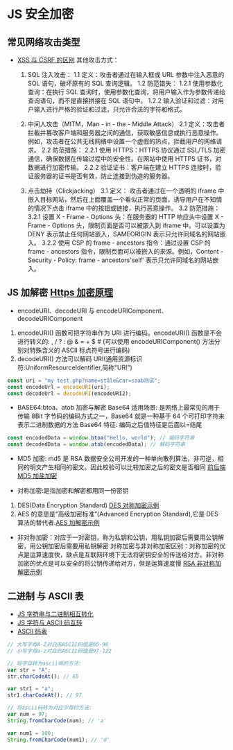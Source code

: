 <!--
 * @Author: TerryMin
 * @Date: 2024-04-14 06:54:55
 * @LastEditors: TerryMin
 * @LastEditTime: 2025-03-10 11:23:26
 * @Description: file not
-->

# JS 安全加密

## 常见网络攻击类型

- [XSS 与 CSRF 的区别](https://www.cnblogs.com/terrymin/p/15344052.html)
  其他攻击方式：

  1. SQL 注入攻击：
     1.1 定义：攻击者通过在输入框或 URL 参数中注入恶意的 SQL 语句，破坏原有的 SQL 查询逻辑。
     1.2 防范错失：
     1.2.1 使用参数化查询：在执行 SQL 查询时，使用参数化查询，将用户输入作为参数传递给查询语句，而不是直接拼接在 SQL 语句中。
     1.2.2 输入验证和过滤：对用户输入进行严格的验证和过滤，只允许合法的字符和格式。

  2. 中间人攻击（MITM，Man - in - the - Middle Attack）
     2.1 定义：攻击者拦截并篡改客户端和服务器之间的通信，获取敏感信息或执行恶意操作。例如，攻击者在公共无线网络中设置一个虚假的热点，拦截用户的网络请求。
     2.2 防范措施：
     2.2.1 使用 HTTPS：HTTPS 协议通过 SSL/TLS 加密通信，确保数据在传输过程中的安全性。在网站中使用 HTTPS 证书，对数据进行加密传输。
     2.2.2 验证证书：客户端在建立 HTTPS 连接时，验证服务器的证书是否有效，防止连接到伪造的服务器。

  3. 点击劫持（Clickjacking）
     3.1 定义： 攻击者通过在一个透明的 iframe 中嵌入目标网站，然后在上面覆盖一个看似正常的页面，诱导用户在不知情的情况下点击 iframe 中的按钮或链接，执行恶意操作。
     3.2 防范措施：
     3.2.1 设置 X - Frame - Options 头：在服务器的 HTTP 响应头中设置 X - Frame - Options 头，限制页面是否可以被嵌入到 iframe 中。可以设置为 DENY 表示禁止任何网站嵌入，SAMEORIGIN 表示只允许同域名的网站嵌入。
     3.2.2 使用 CSP 的 frame - ancestors 指令：通过设置 CSP 的 frame - ancestors 指令，限制页面可以被嵌入的来源。例如，Content - Security - Policy: frame - ancestors'self' 表示只允许同域名的网站嵌入。

## JS 加解密 [Https 加密原理](https://www.cnblogs.com/terrymin/p/15735083.html)

- encodeURI、decodeURI 与 encodeURIComponent、decodeURIComponent

1. encodeURI() 函数可把字符串作为 URI 进行编码。encodeURI() 函数是不会进行转义的: , / ? : @ & = + $ # (可以使用 encodeURIComponent() 方法分别对特殊含义的 ASCII 标点符号进行编码)
2. decodeURI() 方法可以解码 URI(通用资源标识符:UniformResourceIdentifier,简称"URI")

```js
const uri = "my test.php?name=ståle&car=saab测试";
const encodeUrl = encodeURI(uri);
const decodeUrl = decodeURI(encodeURI2);
```

- BASE64:btoa、atob 加密与解密
  Base64 适用场景: 是网络上最常见的用于传输 8Bit 字节码的编码方式之一，Base64 就是一种基于 64 个可打印字符来表示二进制数据的方法
  Base64 特征: 编码之后值特征是后面以=结尾

```js
const encodedData = window.btoa("Hello, world"); // 编码字符串
const decodedData = window.atob(encodedData); // 解码字符串
```

- MD5 加密: md5 是 RSA 数据安全公司开发的一种单向散列算法，非可逆，相同的明文产生相同的密文。因此校验可以比较加密之后的密文是否相同
  [前后端 MD5 加盐加密](https://blog.csdn.net/qq_43813351/article/details/118000458)

- 对称加密:是指加密和解密都用同一份密钥

1. DES(Data Encryption Standard) [DES 对称加密示例](https://www.cnblogs.com/shawWey/p/9330122.html)
2. AES 的意思是“高级加密标准”(Advanced Encryption Standard),它是 DES 算法的替代者.[AES 加解密示例](https://www.jianshu.com/p/a47477e8126a)

- 非对称加密：对应于一对密钥，称为私钥和公钥，用私钥加密后需要用公钥解密，用公钥加密后需要用私钥解密
  对称加密与非对称加密区别：对称加密的优点是运算速度快，缺点是互联网环境下无法将密钥安全的传送给对方。非对称加密的优点是可以安全的将公钥传递给对方，但是运算速度慢
  [RSA 非对称加解密示例](https://blog.csdn.net/weixin_42423019/article/details/82468626)

## 二进制 与 ASCII 表

- [JS 字符串与二进制相互转化](https://www.cnblogs.com/it-deepinmind/p/7430025.html)
- [JS 字符与 ASCII 码互转](https://blog.csdn.net/xiaobing_hope/article/details/78645273)
- [ASCII 码表](https://blog.csdn.net/ttmice/article/details/50978054)

```js
// 大写字母A-Z对应的ASCII码值是65-90
// 小写字母a-z对应的ASCII码值是97-122

// 将字母转为ascii嘛的方法:
var str = "A";
str.charCodeAt(); // 65

var str1 = "a";
str1.charCodeAt(); // 97

// 将ascii码转为对应字母的方法:
var num = 97;
String.fromCharCode(num); // 'a'

var num1 = 100;
String.fromCharCode(num1); // 'd'
```
